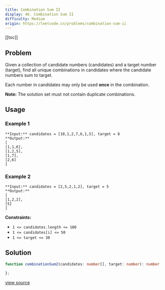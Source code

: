 ```yaml
---
title: Combination Sum II
display: 40. Combination Sum II
difficulty: Medium
origin: https://leetcode.cn/problems/combination-sum-ii
---
```


[[toc]]

## Problem

Given a collection of candidate numbers (candidates) and a target number (target), find all unique combinations in candidates where the candidate numbers sum to target.

Each number in candidates may only be used **once** in the combination.

**Note:** The solution set must not contain duplicate combinations.

 ## Usage

### Example 1

```
**Input:** candidates = [10,1,2,7,6,1,5], target = 8
**Output:** 
[
[1,1,6],
[1,2,5],
[1,7],
[2,6]
]
```

### Example 2

```
**Input:** candidates = [2,5,2,1,2], target = 5
**Output:** 
[
[1,2,2],
[5]
]
```

 
**Constraints:**

- <code>1 &lt;=&nbsp;candidates.length &lt;= 100</code>
- <code>1 &lt;=&nbsp;candidates[i] &lt;= 50</code>
- <code>1 &lt;= target &lt;= 30</code>


## Solution

```ts
function combinationSum2(candidates: number[], target: number): number[][] {

};
```

[view source](https://leetcode.cn/problems/combination-sum-ii)
